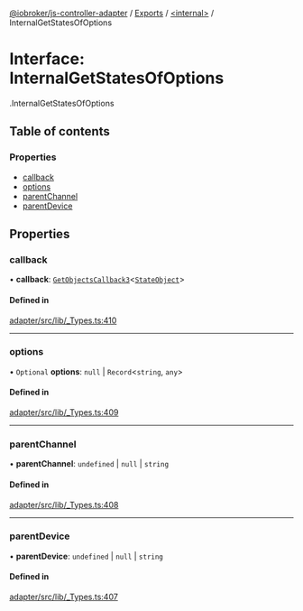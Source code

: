 [@iobroker/js-controller-adapter](../README.md) / [Exports](../modules.md) / [<internal\>](../modules/internal_.md) / InternalGetStatesOfOptions

# Interface: InternalGetStatesOfOptions

[<internal>](../modules/internal_.md).InternalGetStatesOfOptions

## Table of contents

### Properties

- [callback](internal_.InternalGetStatesOfOptions.md#callback)
- [options](internal_.InternalGetStatesOfOptions.md#options)
- [parentChannel](internal_.InternalGetStatesOfOptions.md#parentchannel)
- [parentDevice](internal_.InternalGetStatesOfOptions.md#parentdevice)

## Properties

### callback

• **callback**: [`GetObjectsCallback3`](../modules/internal_.md#getobjectscallback3)<[`StateObject`](internal_.StateObject.md)\>

#### Defined in

[adapter/src/lib/_Types.ts:410](https://github.com/ioBroker/ioBroker.js-controller/blob/464b0fd6/packages/adapter/src/lib/_Types.ts#L410)

___

### options

• `Optional` **options**: ``null`` \| `Record`<`string`, `any`\>

#### Defined in

[adapter/src/lib/_Types.ts:409](https://github.com/ioBroker/ioBroker.js-controller/blob/464b0fd6/packages/adapter/src/lib/_Types.ts#L409)

___

### parentChannel

• **parentChannel**: `undefined` \| ``null`` \| `string`

#### Defined in

[adapter/src/lib/_Types.ts:408](https://github.com/ioBroker/ioBroker.js-controller/blob/464b0fd6/packages/adapter/src/lib/_Types.ts#L408)

___

### parentDevice

• **parentDevice**: `undefined` \| ``null`` \| `string`

#### Defined in

[adapter/src/lib/_Types.ts:407](https://github.com/ioBroker/ioBroker.js-controller/blob/464b0fd6/packages/adapter/src/lib/_Types.ts#L407)
